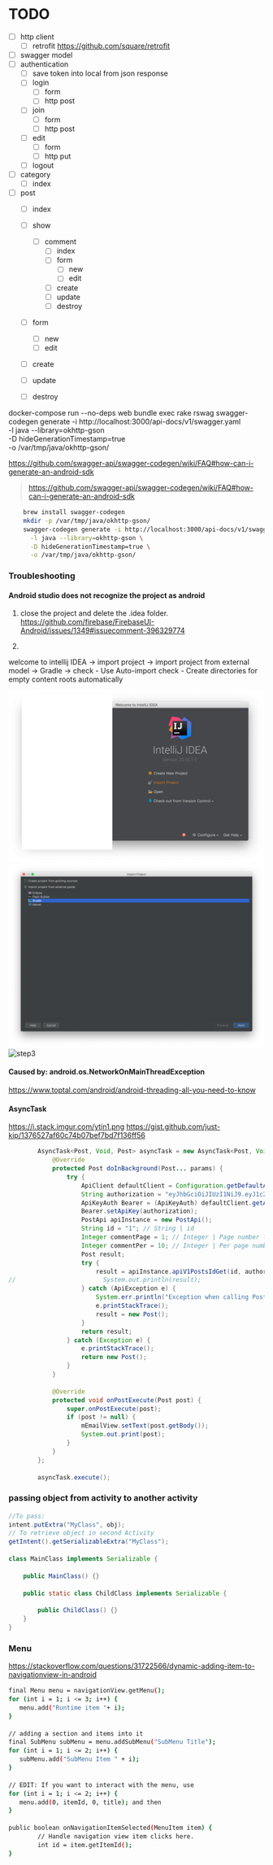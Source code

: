 TODO
====
- [ ] http client
    - [ ] retrofit https://github.com/square/retrofit
- [ ] swagger model
- [ ] authentication
    - [ ] save token into local from json response
    - [ ] login
        - [ ] form
        - [ ] http post
    - [ ] join
        - [ ] form
        - [ ] http post
    - [ ] edit
        - [ ] form
        - [ ] http put 
    - [ ] logout
- [ ] category
    - [ ] index
- [ ] post
    - [ ] index
    - [ ] show
        - [ ] comment
            - [ ] index
            - [ ] form
                - [ ] new
                - [ ] edit
            - [ ] create
            - [ ] update
            - [ ] destroy
    - [ ] form
        - [ ] new
        - [ ] edit
    - [ ] create
    - [ ] update
    - [ ] destroy
    
    
docker-compose run --no-deps web bundle exec rake rswag
swagger-codegen generate -i http://localhost:3000/api-docs/v1/swagger.yaml \
  -l java --library=okhttp-gson \
  -D hideGenerationTimestamp=true \
  -o /var/tmp/java/okhttp-gson/ 

https://github.com/swagger-api/swagger-codegen/wiki/FAQ#how-can-i-generate-an-android-sdk


> https://github.com/swagger-api/swagger-codegen/wiki/FAQ#how-can-i-generate-an-android-sdk    
```bash
    brew install swagger-codegen
    mkdir -p /var/tmp/java/okhttp-gson/
    swagger-codegen generate -i http://localhost:3000/api-docs/v1/swagger.yaml \
      -l java --library=okhttp-gson \
      -D hideGenerationTimestamp=true \
      -o /var/tmp/java/okhttp-gson/  
```   

### Troubleshooting
#### Android studio does not recognize the project as android
1. close the project and delete the .idea folder.
https://github.com/firebase/FirebaseUI-Android/issues/1349#issuecomment-396329774

2.
welcome to intellij IDEA -> import project -> 
import project from external model -> Gradle -> 
check - Use Auto-import
check - Create directories for empty content roots automatically

![step1](/screenshot/step1.png)
![step2](/screenshot/step2.png)  
![step3](/screenshot/step13.png)  

#### Caused by: android.os.NetworkOnMainThreadException
https://www.toptal.com/android/android-threading-all-you-need-to-know

#### AsyncTask
https://i.stack.imgur.com/ytin1.png
https://gist.github.com/just-kip/1376527af60c74b07bef7bd7f136ff56
```java
        AsyncTask<Post, Void, Post> asyncTask = new AsyncTask<Post, Void, Post>() {
            @Override
            protected Post doInBackground(Post... params) {
                try {
                    ApiClient defaultClient = Configuration.getDefaultApiClient();
                    String authorization = "eyJhbGciOiJIUzI1NiJ9.eyJ1c2VyX2lkIjoxLCJleHAiOjE1ODIwOTg3NzF9.JGPR2oOOeGcjSocU4Ohvw1bg49ZjTQ9tQ3FtxmqmPDM"; // String | JWT token for Authorization
                    ApiKeyAuth Bearer = (ApiKeyAuth) defaultClient.getAuthentication("Bearer");
                    Bearer.setApiKey(authorization);
                    PostApi apiInstance = new PostApi();
                    String id = "1"; // String | id
                    Integer commentPage = 1; // Integer | Page number for Comment
                    Integer commentPer = 10; // Integer | Per page number For Comment
                    Post result;
                    try {
                        result = apiInstance.apiV1PostsIdGet(id, authorization, commentPage, commentPer);
//                        System.out.println(result);
                    } catch (ApiException e) {
                        System.err.println("Exception when calling PostApi#apiV1PostsIdGet");
                        e.printStackTrace();
                        result = new Post();
                    }
                    return result;
                } catch (Exception e) {
                    e.printStackTrace();
                    return new Post();
                }
            }

            @Override
            protected void onPostExecute(Post post) {
                super.onPostExecute(post);
                if (post != null) {
                    mEmailView.setText(post.getBody());
                    System.out.print(post);
                }
            }
        };

        asyncTask.execute();
```

### passing object from activity to another activity 
```java
//To pass:
intent.putExtra("MyClass", obj);
// To retrieve object in second Activity
getIntent().getSerializableExtra("MyClass");

class MainClass implements Serializable {

    public MainClass() {}

    public static class ChildClass implements Serializable {

        public ChildClass() {}
    }
}
```

### Menu
https://stackoverflow.com/questions/31722566/dynamic-adding-item-to-navigationview-in-android
```bash
final Menu menu = navigationView.getMenu();
for (int i = 1; i <= 3; i++) {
   menu.add("Runtime item "+ i);
}

// adding a section and items into it
final SubMenu subMenu = menu.addSubMenu("SubMenu Title");
for (int i = 1; i <= 2; i++) {
   subMenu.add("SubMenu Item " + i);
}

// EDIT: If you want to interact with the menu, use
for (int i = 1; i <= 2; i++) {
   menu.add(0, itemId, 0, title); and then
}

public boolean onNavigationItemSelected(MenuItem item) {
        // Handle navigation view item clicks here.
        int id = item.getItemId();
}
```
